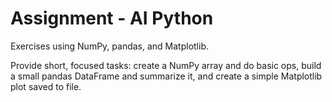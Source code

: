 # Assignment - AI Python

Exercises using NumPy, pandas, and Matplotlib.

Provide short, focused tasks: create a NumPy array and do basic ops, build a small pandas DataFrame and summarize it, and create a simple Matplotlib plot saved to file.
